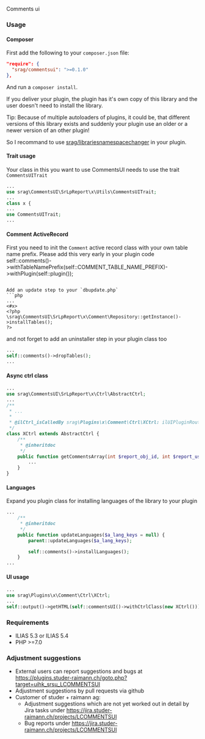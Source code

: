 Comments ui

### Usage

#### Composer
First add the following to your `composer.json` file:
```json
"require": {
  "srag/commentsui": ">=0.1.0"
},
```
And run a `composer install`.

If you deliver your plugin, the plugin has it's own copy of this library and the user doesn't need to install the library.

Tip: Because of multiple autoloaders of plugins, it could be, that different versions of this library exists and suddenly your plugin use an older or a newer version of an other plugin!

So I recommand to use [srag/librariesnamespacechanger](https://packagist.org/packages/srag/librariesnamespacechanger) in your plugin.

#### Trait usage
Your class in this you want to use CommentsUI needs to use the trait `CommentsUITrait`
```php
...
use srag\CommentsUI\SrLpReport\x\Utils\CommentsUITrait;
...
class x {
...
use CommentsUITrait;
...
```

#### Comment ActiveRecord
First you need to init the `Comment` active record class with your own table name prefix. Please add this very early in your plugin code
self::comments()->withTableNamePrefix(self::COMMENT_TABLE_NAME_PREFIX)->withPlugin(self::plugin());
```

Add an update step to your `dbupdate.php`
```php
...
<#x>
<?php
\srag\CommentsUI\SrLpReport\x\Comment\Repository::getInstance()->installTables();
?>
```

and not forget to add an uninstaller step in your plugin class too
```php
...
self::comments()->dropTables();
...
```

#### Async ctrl class
```php
...
use srag\CommentsUI\SrLpReport\x\Ctrl\AbstractCtrl;
...
/**
 * ...
 *
 * @ilCtrl_isCalledBy srag\Plugins\x\Comment\Ctrl\XCtrl: ilUIPluginRouterGUI
 */
class XCtrl extends AbstractCtrl {
	/**
	 * @inheritdoc
	 */
	public function getCommentsArray(int $report_obj_id, int $report_user_id): array {
		...
	}
}
```

#### Languages
Expand you plugin class for installing languages of the library to your plugin
```php
...
	/**
	 * @inheritdoc
	 */
	public function updateLanguages($a_lang_keys = null) {
		parent::updateLanguages($a_lang_keys);

		self::comments()->installLanguages();
	}
...
```

#### UI usage
```php
...
use srag\Plugins\x\Comment\Ctrl\XCtrl;
...
self::output()->getHTML(self::commentsUI()->withCtrlClass(new XCtrl()));
```

### Requirements
* ILIAS 5.3 or ILIAS 5.4
* PHP >=7.0

### Adjustment suggestions
* External users can report suggestions and bugs at https://plugins.studer-raimann.ch/goto.php?target=uihk_srsu_LCOMMENTSUI
* Adjustment suggestions by pull requests via github
* Customer of studer + raimann ag: 
	* Adjustment suggestions which are not yet worked out in detail by Jira tasks under https://jira.studer-raimann.ch/projects/LCOMMENTSUI
	* Bug reports under https://jira.studer-raimann.ch/projects/LCOMMENTSUI

